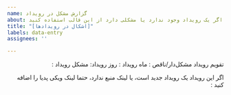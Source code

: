 ```yaml
---
name: گزارش مشکل در رویداد
about: اگر یک رویداد وجود ندارد یا مشکلی دارد از این قالب استفاده کنید
title: "[اشکال در رویدادها]"
labels: data-entry
assignees: ''

---
```


<div dir="rtl">
تقویم رویداد مشکل‌دار/ناقص :‌ 
ماه رویداد :
روز رویداد:‌
مشکل رویداد :

اگر این رویداد یک رویداد جدید است، یا لینک منبع ندارد، حتما لینک ویکی پدیا را اضافه کنید :‌

</div>
